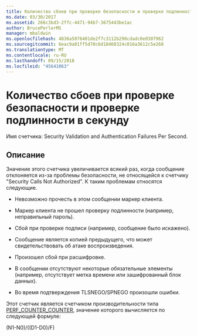 ```yaml
---
title: Количество сбоев при проверке безопасности и проверке подлинности в секунду
ms.date: 03/30/2017
ms.assetid: 266c3bd3-2ffc-4471-94b7-3675443be1ac
author: BrucePerlerMS
manager: mbaldwin
ms.openlocfilehash: 4836a5076401de2f7c3112b298cdadc0e0307962
ms.sourcegitcommit: 6eac9a01ff5d70c6d18460324c016a3612c5e268
ms.translationtype: MT
ms.contentlocale: ru-RU
ms.lasthandoff: 09/15/2018
ms.locfileid: "45641063"
---
```

# <a name="security-validation-and-authentication-failures-per-second"></a>Количество сбоев при проверке безопасности и проверке подлинности в секунду
Имя счетчика: Security Validation and Authentication Failures Per Second.  
  
## <a name="description"></a>Описание  
 Значение этого счетчика увеличивается всякий раз, когда сообщение отклоняется из-за проблемы безопасности, не относящейся к счетчику "Security Calls Not Authorized". К таким проблемам относятся следующие.  
  
-   Невозможно прочесть в этом сообщении маркер клиента.  
  
-   Маркер клиента не прошел проверку подлинности (например, неправильный пароль).  
  
-   Сбой при проверке подписи (например, сообщение было искажено).  
  
-   Сообщение является копией предыдущего, что может свидетельствовать об атаке воспроизведения.  
  
-   Произошел сбой при расшифровке.  
  
-   В сообщении отсутствуют некоторые обязательные элементы (например, отсутствует метка времени или зашифрованный блок данных).  
  
-   Во время подтверждения TLSNEGO/SPNEGO произошли ошибки.  
  
 Этот счетчик является счетчиком производительности типа [PERF_COUNTER_COUNTER](https://go.microsoft.com/fwlink/?LinkID=94649), значение которого вычисляется по следующей формуле:  
  
 (N1-N0)/((D1-D0)/F)
